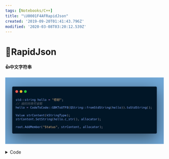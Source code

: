 ```yaml
---
tags: [Notebooks/C++]
title: "\U0001F4AFRapidJson"
created: '2019-09-20T01:41:43.796Z'
modified: '2020-03-08T03:20:12.539Z'
---
```


# :100:RapidJson 

#### :+1:中文字符串


![Image](../attachments/code/050cc95f-0bce-41d5-bb3c-2bbeaee17764.png)
<details>
<summary>Code</summary>
<markdown>
```cpp
std::string hello = "你好";
// 编码转换可省略
hello = CodeToCode::GBKToUTF8(QString::fromStdString(hello)).toStdString();

Value strContent(kStringType);
strContent.SetString(hello.c_str(), allocator);

root.AddMember("Status", strContent, allocator);
```
</markdown>
</details>




